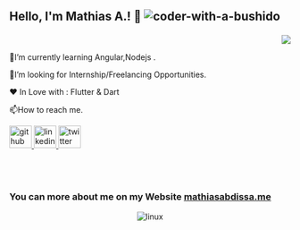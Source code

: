 <!--
**1Mathias/Mathias** is a ✨ _special_ ✨ repository because its `README.md` (this file) appears on your GitHub profile.

Here are some ideas to get you started:


- 🔭 I’m currently working on ...
- 🌱 I’m currently learning ...
-  I’m looking to collaborate on ...
- 🤔 I’m looking for help with ...
- 💬 Ask me about ...
- 📫 How to reach me: ...
- 😄 Pronouns: ...
- ⚡ Fun fact: ....
-->
## Hello, I'm Mathias A.! :wave:     <img src="https://komarev.com/ghpvc/?username=coder-with-a-bushido&label=Profile%20views&color=0e75b6&style=flat" alt="coder-with-a-bushido" /> </p>

<section>
     <div>
     <img src="https://avatars.githubusercontent.com/u/43569821?v=4" style="max-width:60%" align="right">
     </div>
     <div>
          <BR>
          <p>🌱I’m currently learning Angular,Nodejs .</p>
          <p>👯I’m looking for Internship/Freelancing Opportunities.</p>
          <!-- <p>💬 Ask me about Flutter Or Dart.</p> -->
          <p>❤️  In Love with : Flutter & Dart</p>
          <p>📫How to reach me.</p>
          <a href="https://github.com/1Mathias">
          <img src='https://cdn.jsdelivr.net/npm/simple-icons@3.0.1/icons/github.svg'  alt='github' height='40'>
          </a>
          <a href="https://www.linkedin.com/in/mathias-a-mengesha-098359173/">
          <img src='https://cdn.jsdelivr.net/npm/simple-icons@3.0.1/icons/linkedin.svg' alt='linkedin' height='40'>
          </a>
          <a href="https://twitter.com/Mathh_ias">
          <img src='https://cdn.jsdelivr.net/npm/simple-icons@3.0.1/icons/twitter.svg' alt='twitter' height='40'>
          </a>
     </div>
<BR><BR><BR>     
</section>
<!--<h3 align="left">Some of my Projects:</h3>
      <table>
          <tr>
               <th><a href="https://github.com/coder-with-a-bushido/ACTION_PROCESS_TEXT-Flutter">action_process_text Flutter Plugin</a></th>
               <th><a href="https://github.com/coder-with-a-bushido/slangonary">Slangonary (App)</th>
          </tr>
          <tr>
               <td><img src="https://imgur.com/2sikhjG.gif" height=444 width=250></td>
               <td><img src="https://imgur.com/1VO93Lv.gif" height=444 width=250></td>
          </tr>
     </table>
 -->

<h3 align="left">You can more about me on my Website  <a href="http://mathiasabdissa.me/">mathiasabdissa.me</a></h3>



<p align="center">
     <img src="https://github-readme-stats.vercel.app/api?username=1Mathias&&show_icons=true&count_private=true&title_color=ffffff&icon_color=ffbf00&text_color=ffffff&bg_color=27363e" alt="linux" />
</p>

<!--
<h4 aligh = "center">You can buy me a coffee at</h4>
<a href="https://www.buymeacoffee.com/karthikeyans" target="_blank"><img src="https://cdn.buymeacoffee.com/buttons/v2/default-yellow.png" alt="Buy Me A Coffee" style="height: 60px !important;width: 217px !important;" ></a> 
-->

